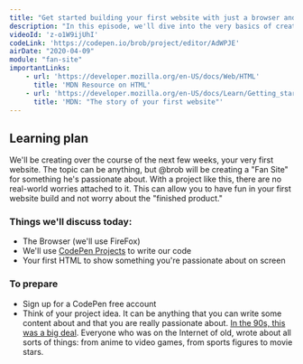 ```yaml
---
title: "Get started building your first website with just a browser and CodePen Projects"
description: "In this episode, we'll dive into the very basics of creating your very first website. We'll explore the browser, we'll use CodePen Projects for simplicity and writing your first code."
videoId: 'z-o1W9ijUhI'
codeLink: 'https://codepen.io/brob/project/editor/AdWPJE'
airDate: "2020-04-09"
module: "fan-site"
importantLinks: 
    - url: 'https://developer.mozilla.org/en-US/docs/Web/HTML'
      title: 'MDN Resource on HTML'
    - url: 'https://developer.mozilla.org/en-US/docs/Learn/Getting_started_with_the_web'
      title: 'MDN: "The story of your first website"'
---
```



## Learning plan

We'll be creating over the course of the next few weeks, your very first website. The topic can be anything, but @brob will be creating a "Fan Site" for something he's passionate about. With a project like this, there are no real-world worries attached to it. This can allow you to have fun in your first website build and not worry about the "finished product."

### Things we'll discuss today:

* The Browser (we'll use FireFox)
* We'll use [CodePen Projects](https://codepen.io/) to write our code
* Your first HTML to show something you're passionate about on screen

### To prepare

* Sign up for a CodePen free account
* Think of your project idea. It can be anything that you can write some content about and that you are really passionate about. [In the 90s, this was a big deal](https://bryanlrobinson.com/blog/bring-fansites-back-to-the-web/). Everyone who was on the Internet of old, wrote about all sorts of things: from anime to video games, from sports figures to movie stars.